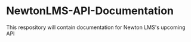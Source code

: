 # NewtonLMS-API-Documentation

This respository will contain documentation for Newton LMS's upcoming API
